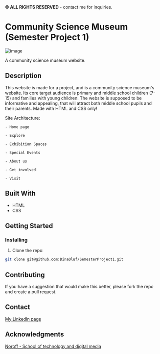 **© ALL RIGHTS RESERVED** - contact me for inquiries.

# Community Science Museum (Semester Project 1)

![image](https://user-images.githubusercontent.com/91533917/170687510-777f964f-33b3-4c81-8a0e-13210ace78ed.png)


A community science museum website. 

## Description

This website is made for a project, and is a community science museum's website. Its core target audience is primary and middle school children (7-15) and families with young children. The website is supposed to be informative and appealing, that will attract both middle school pupils and their parents. Made with HTML and CSS only!

Site Architecture:

    - Home page
    
    - Explore
    
    - Exhibition Spaces
    
    - Special Events
    
    - About us
    
    - Get involved
    
    - Visit


## Built With

- HTML
- CSS

## Getting Started

### Installing

1. Clone the repo:

```bash
git clone git@github.com:DinaOluf/SemesterProject1.git
```

## Contributing

If you have a suggestion that would make this better, please fork the repo and create a pull request.

## Contact

[My LinkedIn page](https://www.linkedin.com/in/dina-olufsen-42922721a/)


## Acknowledgments

[Noroff - School of technology and digital media](https://www.noroff.no/)

